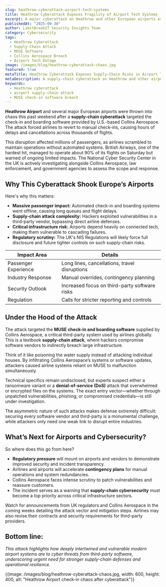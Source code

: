 ```yaml
---
slug: heathrow-cyberattack-airport-tech-systems
title: Heathrow Cyberattack Exposes Fragility of Airport Tech Systems
excerpt: A major cyberattack on Heathrow and other European airports exploited third-party software vulnerabilities, causing massive flight delays and chaos.
publishedAt: "2025-09-30"
author: LimitBreakIT Security Insights Team
category: Cybersecurity
tags:
  - Heathrow Cyberattack
  - Supply-Chain Attack
  - MUSE Software
  - Collins Aerospace Breach
  - Airport Tech Outage
image: /images/blog/heathrow-cyberattack-chaos.jpg
featured: true
metaTitle: Heathrow Cyberattack Exposes Supply-Chain Risks in Airport Tech
metaDescription: A supply-chain cyberattack on Heathrow and other airports disrupted millions of passengers by targeting third-party check-in software from Collins Aerospace.
keywords:
  - Heathrow cyberattack
  - airport supply-chain attack
  - MUSE check-in software breach
---
```


**Heathrow Airport** and several major European airports were thrown into chaos this past weekend after a **supply-chain cyberattack** targeted the check-in and boarding software provided by U.S.-based Collins Aerospace. The attack forced airlines to revert to manual check-ins, causing hours of delays and cancellations across thousands of flights.

This disruption affected millions of passengers, as airlines scrambled to maintain operations without automated systems. British Airways, one of the hardest hit, managed to operate about 90% of its flights on Saturday but warned of ongoing limited impacts. The National Cyber Security Center in the UK is actively investigating alongside Collins Aerospace, law enforcement, and government agencies to assess the scope and response.

## Why This Cyberattack Shook Europe’s Airports

Here's why this matters:

- **Massive passenger impact:** Automated check-in and boarding systems went offline, causing long queues and flight delays.
- **Supply-chain attack complexity:** Hackers exploited vulnerabilities in a third-party vendor, bypassing direct airline defenses.
- **Critical infrastructure risk:** Airports depend heavily on connected tech, making them vulnerable to cascading failures.
- **Regulatory scrutiny:** The UK's NIS Regulations will likely force full disclosure and future tighter controls on such supply-chain risks.

| Impact Area         | Details                                      |
|---------------------|----------------------------------------------|
| Passenger Experience| Long lines, cancellations, travel disruptions |
| Industry Response   | Manual overrides, contingency planning       |
| Security Outlook    | Increased focus on third-party software risks|
| Regulation          | Calls for stricter reporting and controls    |

## Under the Hood of the Attack

The attack targeted the **MUSE check-in and boarding software** supplied by Collins Aerospace, a critical third-party system used by airlines globally. This is a textbook **supply-chain attack**, where hackers compromise software vendors to indirectly breach large infrastructure.

Think of it like poisoning the water supply instead of attacking individual houses. By infiltrating Collins Aerospace’s systems or software updates, attackers caused airline systems reliant on MUSE to malfunction simultaneously.

Technical specifics remain undisclosed, but experts suspect either a ransomware variant or a **denial-of-service (DoS)** attack that overwhelmed or encrypted files on the systems. The exact entry vector—whether through unpatched vulnerabilities, phishing, or compromised credentials—is still under investigation.

The asymmetric nature of such attacks makes defense extremely difficult: securing every software vendor and third-party is a monumental challenge, while attackers only need one weak link to disrupt entire industries.

## What’s Next for Airports and Cybersecurity?

So where does this go from here?

- **Regulatory pressure** will mount on airports and vendors to demonstrate improved security and incident transparency.
- Airlines and airports will accelerate **contingency plans** for manual operations and system redundancies.
- Collins Aerospace faces intense scrutiny to patch vulnerabilities and reassure customers.
- The incident serves as a warning that **supply-chain cybersecurity** must become a top priority across critical infrastructure sectors.

Watch for announcements from UK regulators and Collins Aerospace in the coming weeks detailing the attack vector and mitigation steps. Airlines may also revise their contracts and security requirements for third-party providers.

## Bottom line:

*This attack highlights how deeply intertwined and vulnerable modern airport systems are to cyber threats from third-party software, underscoring urgent need for stronger supply-chain defenses and operational resilience.*

{{image: /images/blog/heathrow-cyberattack-chaos.jpg, width: 600, height: 400, alt: "Heathrow Airport check-in chaos after cyberattack"}}
